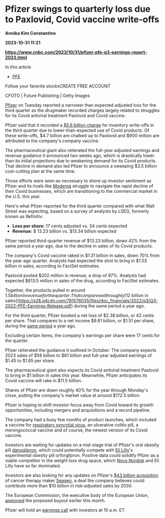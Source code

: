# Pfizer swings to quarterly loss due to Paxlovid, Covid vaccine write-offs
**Annika Kim Constantino**

**2023-10-31 11:21**

**https://www.cnbc.com/2023/10/31/pfizer-pfe-q3-earnings-report-2023.html**

In this article

*   [PFE](https://www.cnbc.com/quotes/PFE)

Follow your favorite stocksCREATE FREE ACCOUNT

CFOTO | Future Publishing | Getty Images

[Pfizer](https://www.cnbc.com/quotes/PFE/) on Tuesday reported a narrower than expected adjusted loss for the third quarter as the drugmaker recorded charges largely related to struggles for its Covid antiviral treatment Paxlovid and Covid vaccine.

Pfizer said that it recorded a [$5.6 billion charge](https://investors.pfizer.com/files/doc_financials/2023/q3/Q3-2023-PFE-Earnings-Release.pdf) for inventory write-offs in the third quarter due to lower-than-expected use of Covid products. Of these write-offs, $4.7 billion are chalked up to Paxlovid and $900 million are attributed to the company's company vaccine.

The pharmaceutical giant also reiterated the full-year adjusted earnings and revenue guidance it announced two weeks ago, which is drastically lower than its initial projections due to weakening demand for its Covid products. That decline in demand also led Pfizer to announce a sweeping $3.5 billion cost-cutting plan at the same time.

Those efforts were seen as necessary to shore up investor sentiment as Pfizer and its rivals like [Moderna](https://www.cnbc.com/quotes/MRNA/) struggle to navigate the rapid decline of their Covid businesses, which are transitioning to the commercial market in the U.S. this year.

Here's what Pfizer reported for the third quarter compared with what Wall Street was expecting, based on a survey of analysts by LSEG, formerly known as Refinitiv:

*   **Loss per share:** 17 cents adjusted vs. 34 cents expected
*   **Revenue:** $ 13.23 billion vs. $13.34 billion expected

Pfizer reported third-quarter revenue of $13.23 billion, down 42% from the same period a year ago, due to the decline in sales of its Covid products.

The company's Covid vaccine raked in $1.31 billion in sales, down 70% from the year-ago quarter. Analysts had expected the shot to bring in $1.53 billion in sales, according to FactSet estimates.

Paxlovid posted $202 million in revenue, a drop of 97%. Analysts had expected $613.5 million in sales of the drug, according to FactSet estimates.

Together, the products pulled in around $1.5 billion in revenue for the quarter. That compares with roughly [$12 billion in sales](https://s28.q4cdn.com/781576035/files/doc_financials/2022/q3/Q3-2022-PFE-Earnings-Release.pdf) during the same period a year ago.

For the third quarter, Pfizer booked a net loss of $2.38 billion, or 42 cents per share. That compares to a net income $8.61 billion, or $1.51 per share, during the [same period](https://www.cnbc.com/2022/11/01/pfizer-pfe-q3-earnings-2022.html) a year ago.

Excluding certain items, the company's earnings per share were 17 cents for the quarter.

Pfizer reiterated the guidance it outlined in October: The company expects 2023 sales of $58 billion to $61 billion and full-year adjusted earnings of $1.45 to $1.65 per share.

The pharmaceutical giant also expects its Covid antiviral treatment Paxlovid to bring in $1 billion in sales this year. Meanwhile, Pfizer anticipates its Covid vaccine will rake in $11.5 billion.

Shares of Pfizer are down roughly 40% for the year through Monday's close, putting the company's market value at around $172.5 billion.

Pfizer is hoping to shift investor focus away from Covid toward its growth opportunities, including mergers and acquisitions and a record pipeline.

The company had a busy few months of product launches, which included a vaccine for [respiratory syncytial virus](https://www.cnbc.com/2023/06/29/rsv-vaccine-cdc-recommends-pfizer-gsk-shots-for-older-adults.html), an ulcerative colitis pill, a meningococcal vaccine and of course, the newest version of its Covid vaccine.

Investors are waiting for updates on a mid-stage trial of Pfizer's oral obesity pill [danuglipron](https://www.cnbc.com/2023/05/22/pfizer-weight-loss-drug-compares-to-ozempic-by-novo-nordisk.html), which could potentially compete with [Eli Lilly](https://www.cnbc.com/quotes/LLY/)'s experimental obesity pill orforglipron. Positive data could solidify Pfizer as a viable competitor in the weight loss drug space, which [Novo Nordisk](https://www.cnbc.com/quotes/NOVO.B-DK/) and Eli Lilly have so far dominated.

Investors are also looking for any updates on Pfizer's [$43 billion acquisition](https://www.cnbc.com/2023/03/13/pfizer-will-bring-seagens-cancer-drugs-to-the-world-at-a-scale-not-seen-before-ceo-says.html) of cancer therapy maker [Seagen](https://www.cnbc.com/quotes/SGEN/), a deal the company believes could contribute more than $10 billion in risk-adjusted sales by 2030.

The European Commission, the executive body of the European Union, [approved](https://ec.europa.eu/commission/presscorner/detail/en/ip_23_5123) the proposed buyout earlier this month.

Pfizer will hold an [earnings call](https://investors.pfizer.com/Investors/Events--Presentations/event-details/2023/Pfizer-Quarterly-Corporate-Performance--Third-Quarter-2023-2023-uDXbeTqkAn/default.aspx) with investors at 10 a.m. ET.